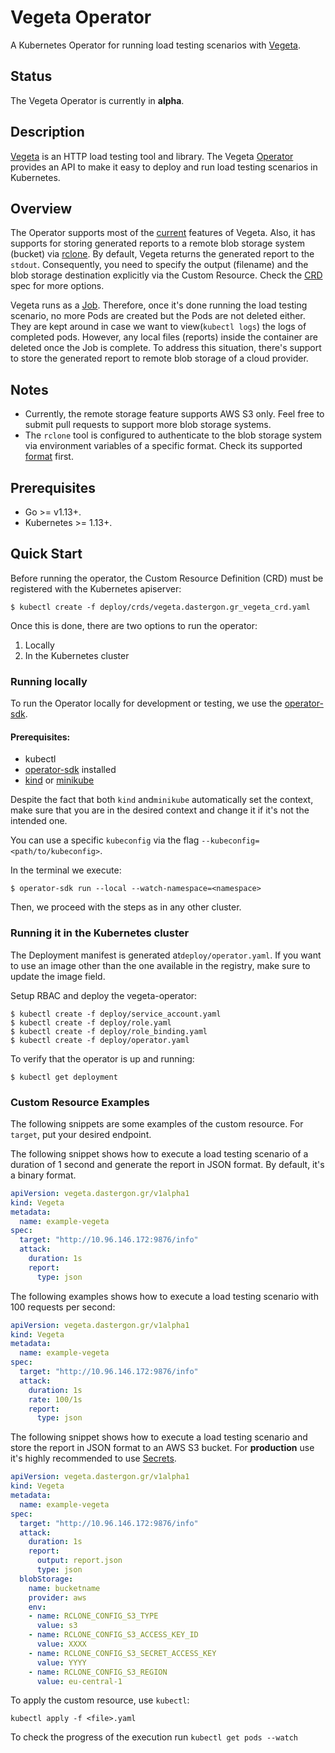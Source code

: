 # Vegeta Operator
A Kubernetes Operator for running load testing scenarios with [Vegeta](https://github.com/tsenart/vegeta).

## Status
The Vegeta Operator is currently in **alpha**. 

## Description
[Vegeta](https://github.com/tsenart/vegeta) is an HTTP load testing tool and library. The Vegeta [Operator](https://coreos.com/blog/introducing-operators.html) provides an API to make it easy to deploy and run load testing scenarios in Kubernetes. 

## Overview

The Operator supports most of the [current](https://github.com/tsenart/vegeta#usage-manual) features of Vegeta. Also, it has supports for storing generated reports to a remote blob storage system (bucket) via [rclone](https://rclone.org/). By default, Vegeta returns the generated report to the `stdout`. Consequently, you need to specify the output (filename) and the blob storage destination explicitly via the Custom Resource. Check the [CRD](deploy/crds/vegeta.dastergon.gr_vegeta_crd.yaml) spec for more options.

Vegeta runs as a [Job](https://kubernetes.io/docs/concepts/workloads/controllers/jobs-run-to-completion/). Therefore, once it's done running the load testing scenario, no more Pods are created but the Pods are not deleted either. They are kept around in case we want to view(`kubectl logs`) the logs of completed pods. However, any local files (reports) inside the container are deleted once the Job is complete. To address this situation, there's support to store the generated report to remote blob storage of a cloud provider. 

## Notes
 
* Currently, the remote storage feature supports AWS S3 only. Feel free to submit pull requests to support more blob storage systems.
* The `rclone` tool is configured to authenticate to the blob storage system via environment variables of a specific format. Check its supported [format](https://rclone.org/docs/#config-file) first.

## Prerequisites

* Go >= v1.13+.
* Kubernetes >= 1.13+.

## Quick Start

Before running the operator, the Custom Resource Definition (CRD) must be registered with the Kubernetes apiserver:

    $ kubectl create -f deploy/crds/vegeta.dastergon.gr_vegeta_crd.yaml

Once this is done, there are two options to run the operator:

1. Locally 
2. In the Kubernetes cluster

### Running locally

To run the Operator locally for development or testing, we use the [operator-sdk](https://github.com/operator-framework/operator-sdk).

#### Prerequisites:

* kubectl
* [operator-sdk](https://github.com/operator-framework/operator-sdk) installed
* [kind](https://github.com/kubernetes-sigs/kind) or [minikube](https://github.com/kubernetes/minikube)

Despite the fact that both `kind` and`minikube` automatically set the context, make sure that you are in the desired context and change it if it's not the intended one. 
 
You can use a specific `kubeconfig` via the flag `--kubeconfig=<path/to/kubeconfig>`.

In the terminal we execute: 

    $ operator-sdk run --local --watch-namespace=<namespace>

Then, we proceed with the steps as in any other cluster.

###  Running it in the Kubernetes cluster

The Deployment manifest is generated at`deploy/operator.yaml`. If you want to use an image other than the one available in the registry,  make sure to update the image field.

Setup RBAC and deploy the vegeta-operator:

    $ kubectl create -f deploy/service_account.yaml
    $ kubectl create -f deploy/role.yaml
    $ kubectl create -f deploy/role_binding.yaml
    $ kubectl create -f deploy/operator.yaml

To verify that the operator is up and running:

    $ kubectl get deployment

### Custom Resource Examples

The following snippets are some examples of the custom resource. For `target`, put your desired endpoint.

The following snippet shows how to execute a load testing scenario of a duration of 1 second and generate the report in JSON format. By default, it's a binary format.

```yaml
apiVersion: vegeta.dastergon.gr/v1alpha1
kind: Vegeta
metadata:
  name: example-vegeta
spec: 
  target: "http://10.96.146.172:9876/info"
  attack:
    duration: 1s
    report:
      type: json
```

The following examples shows how to execute a load testing scenario with 100 requests per second:

```yaml
apiVersion: vegeta.dastergon.gr/v1alpha1
kind: Vegeta
metadata:
  name: example-vegeta
spec: 
  target: "http://10.96.146.172:9876/info"
  attack:
    duration: 1s
    rate: 100/1s
    report:
      type: json
```

The following snippet shows how to execute a load testing scenario and store the report in JSON format to an AWS S3 bucket.
For **production** use it's highly recommended to use [Secrets](https://kubernetes.io/docs/concepts/configuration/secret/).

```yaml
apiVersion: vegeta.dastergon.gr/v1alpha1
kind: Vegeta
metadata:
  name: example-vegeta
spec: 
  target: "http://10.96.146.172:9876/info"
  attack:
    duration: 1s
    report:
      output: report.json
      type: json
  blobStorage:
    name: bucketname
    provider: aws
    env:
    - name: RCLONE_CONFIG_S3_TYPE
      value: s3
    - name: RCLONE_CONFIG_S3_ACCESS_KEY_ID
      value: XXXX
    - name: RCLONE_CONFIG_S3_SECRET_ACCESS_KEY
      value: YYYY
    - name: RCLONE_CONFIG_S3_REGION
      value: eu-central-1
```

To apply the custom resource, use `kubectl`:

    kubectl apply -f <file>.yaml

To check the progress of the execution run `kubectl get pods --watch`
